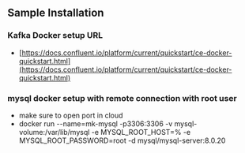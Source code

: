 ## Sample Installation

### Kafka Docker setup URL

- [https://docs.confluent.io/platform/current/quickstart/ce-docker-quickstart.html](https://docs.confluent.io/platform/current/quickstart/ce-docker-quickstart.html)

### mysql docker setup with remote connection with root user

- make sure to open port in cloud
- docker run --name=mk-mysql -p3306:3306 -v mysql-volume:/var/lib/mysql -e MYSQL_ROOT_HOST=% -e MYSQL_ROOT_PASSWORD=root -d mysql/mysql-server:8.0.20
